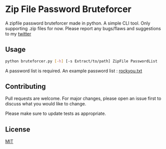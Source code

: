 # Zip File Password Bruteforcer

A zipfile password bruteforcer made in python. A simple CLI tool. Only supporting .zip files for now. Please report any bugs/flaws and suggestions to my [twitter](https://twitter.com/y5hn4v) 

## Usage
```bash
python bruteforcer.py [-h] [-s Extract/to/path] ZipFile PasswordList
```
A password list is required.
An example password list : [rockyou.txt](https://www.google.com/url?sa=t&rct=j&q=&esrc=s&source=web&cd=&cad=rja&uact=8&ved=2ahUKEwiMy6SUjaj7AhUmR2wGHXgtCdgQFnoECA0QAQ&url=https%3A%2F%2Fgithub.com%2Fbrannondorsey%2Fnaive-hashcat%2Freleases%2Fdownload%2Fdata%2Frockyou.txt&usg=AOvVaw3snAERl1mU6Ccr4WFEazBd)

## Contributing

Pull requests are welcome. For major changes, please open an issue first
to discuss what you would like to change.

Please make sure to update tests as appropriate.

## License

[MIT](https://choosealicense.com/licenses/mit/)
